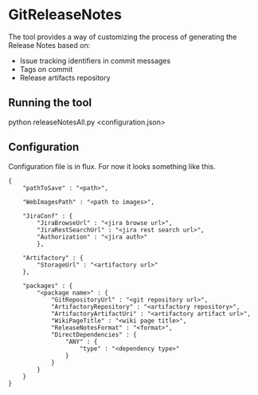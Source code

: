 # GitReleaseNotes

The tool provides a way of customizing the process of generating the Release Notes based on:
- Issue tracking identifiers in commit messages
- Tags on commit
- Release artifacts repository

## Running the tool

python releaseNotesAll.py <configuration.json>


## Configuration

Configuration file is in flux. For now it looks something like this.

	{ 
		"pathToSave" : "<path>",
		
	    "WebImagesPath" : "<path to images>",
	    
	    "JiraConf" : {
	        "JiraBrowseUrl" : "<jira browse url>",
	        "JiraRestSearchUrl" : "<jira rest search url>",
	        "Authorization" : "<jira auth>"
	        },
	        
	    "Artifactory" : {
	        "StorageUrl" : "<artifactory url>"
	    },
	
	    "packages" : {
	        "<package name>" : {
	            "GitRepositoryUrl" : "<git repository url>",
	            "ArtifactoryRepository" : "<artifactory repository>",
	            "ArtifactoryArtifactUri" : "<artifactory artifact url>",
	            "WikiPageTitle" : "<wiki page title>",
	            "ReleaseNotesFormat" : "<format>",
	            "DirectDependencies" : {
	                "ANY" : {
	                    "type" : "<dependency type>"
	                }
	            }
	        }
	    }
	}


